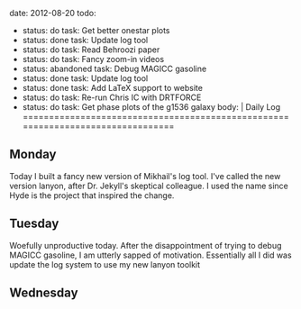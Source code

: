 date: 2012-08-20
todo:
 - status: do
   task: Get better onestar plots
 - status: done
   task: Update log tool
 - status: do
   task: Read Behroozi paper
 - status: do
   task: Fancy zoom-in videos
 - status: abandoned
   task: Debug MAGICC gasoline
 - status: done
   task: Update log tool
 - status: done
   task: Add LaTeX support to website
 - status: do
   task: Re-run Chris IC with DRTFORCE
 - status: do
   task: Get phase plots of the g1536 galaxy
body: |
 Daily Log
 ================================================================================
 
 Monday
 --------------------------------------------------------------------------------
 Today I built a fancy new version of Mikhail's log tool.  I've called the new 
 version lanyon, after Dr. Jekyll's skeptical colleague.  I used the name since
 Hyde is the project that inspired the change.

 Tuesday
 --------------------------------------------------------------------------------
 Woefully unproductive today.  After the disappointment of trying to debug MAGICC
 gasoline, I am utterly sapped of motivation.  Essentially all I did was update
 the log system to use my new lanyon toolkit

 Wednesday
 --------------------------------------------------------------------------------
